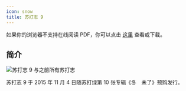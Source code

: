 ```yaml
---
icon: snow
title: 苏打志 9
---
```


<PDF url="/pdf/sodazine9.pdf" />

如果你的浏览器不支持在线阅读 PDF，你可以点击 [这里](/pdf/sodazine9.pdf) 查看或下载。

## 简介

![苏打志 9 与之前所有苏打志](https://picbed-1300227887.cos.ap-shanghai.myqcloud.com/sodaguide/resources/sodazine/9.jpg)

苏打志 9 于 2015 年 11 月 4 日随苏打绿第 10 张专辑《冬　未了》预购发行。

